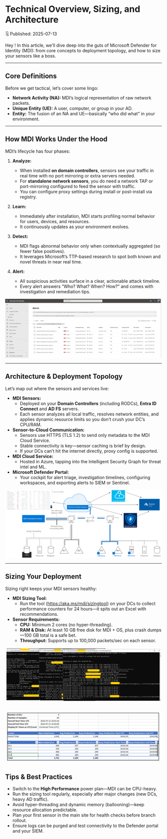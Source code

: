 # Technical Overview, Sizing, and Architecture
🗓️ Published: 2025-07-13

Hey ! In this article, we'll dive deep into the guts of Microsoft Defender for Identity (MDI): from core concepts to deployment topology, and how to size your sensors like a boss.

---

## Core Definitions

Before we get tactical, let’s cover some lingo:

- **Network Activity (NA):** MDI’s logical representation of raw network packets.  
- **Unique Entity (UE):** A user, computer, or group in your AD.  
- **Entity:** The fusion of an NA and UE—basically “who did what” in your environment.

---

## How MDI Works Under the Hood

MDI’s lifecycle has four phases:

1. **Analyze:**  
   - When installed **on domain controllers**, sensors see your traffic in real time with no port mirroring or extra servers needed.  
   - For **standalone network sensors**, you do need a network TAP or port-mirroring configured to feed the sensor with traffic.  
   - You can configure proxy settings during install or post-install via registry.

2. **Learn:**  
   - Immediately after installation, MDI starts profiling normal behavior for users, devices, and resources.  
   - It continuously updates as your environment evolves.

3. **Detect:**  
   - MDI flags abnormal behavior only when contextually aggregated (so fewer false positives).  
   - It leverages Microsoft’s TTP-based research to spot both known and novel threats in near real time.

4. **Alert:**  
   - All suspicious activities surface in a clear, actionable attack timeline.  
   - Every alert answers “Who? What? When? How?” and comes with investigation and remediation tips.

![](assets/2.%20Technical%20Architecture%20of%20MDI/2025-07-13-23-48-54.png)

---

## Architecture & Deployment Topology

Let’s map out where the sensors and services live:

- **MDI Sensors:**  
  - Deployed on your **Domain Controllers** (including RODCs), **Entra ID Connect** and **AD FS** servers.  
  - Each sensor analyzes all local traffic, resolves network entities, and applies dynamic resource limits so you don’t crush your DC’s CPU/RAM.  
- **Sensor-to-Cloud Communication:**  
  - Sensors use HTTPS (TLS 1.2) to send only metadata to the MDI Cloud Service.  
  - Stable connectivity is key—sensor caching is brief by design.  
  - If your DCs can’t hit the internet directly, proxy config is supported.  
- **MDI Cloud Service:**  
  - Hosted in Azure, tapping into the Intelligent Security Graph for threat intel and ML.  
- **Microsoft Defender Portal:**  
  - Your cockpit for alert triage, investigation timelines, configuring workspaces, and exporting alerts to SIEM or Sentinel.

![](assets/2.%20Technical%20Architecture%20of%20MDI/2025-07-13-23-48-35.png)

---

## Sizing Your Deployment

Sizing right keeps your MDI sensors healthy:

- **MDI Sizing Tool:**  
  - Run the tool (https://aka.ms/mdi/sizingtool) on your DCs to collect performance counters for 24 hours—it spits out an Excel with recommendations.  
- **Sensor Requirements:**  
  - **CPU:** Minimum 2 cores (no hyper-threading).  
  - **RAM & Disk:** At least 10 GB free disk for MDI + OS, plus crash dumps—100 GB total is a safe bet.  
  - **Throughput:** Supports up to 100,000 packets/sec on each sensor.

![](assets/2.%20Technical%20Architecture%20of%20MDI/2025-07-13-23-49-32.png)

![](assets/2.%20Technical%20Architecture%20of%20MDI/2025-07-13-23-49-48.png)
---

## Tips & Best Practices

- Switch to the **High Performance** power plan—MDI can be CPU-heavy.  
- Run the sizing tool regularly, especially after major changes (new DCs, heavy AD traffic).  
- Avoid hyper-threading and dynamic memory (ballooning)—keep resource allocation predictable.  
- Plan your first sensor in the main site for health checks before branch rollout.  
- Ensure logs can be purged and test connectivity to the Defender portal and your SIEM.


